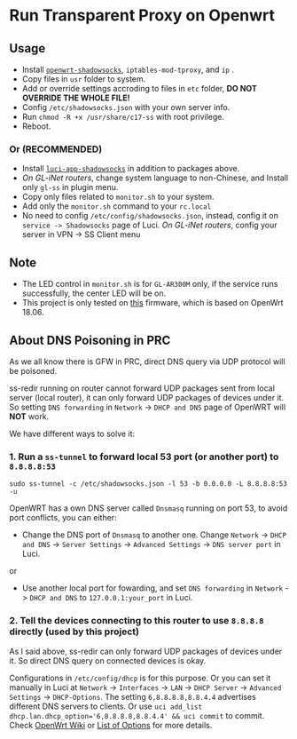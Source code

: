 # Run Transparent Proxy on Openwrt

## Usage

- Install [`openwrt-shadowsocks`](https://github.com/shadowsocks/openwrt-shadowsocks), `iptables-mod-tproxy`, and `ip` .
- Copy files in `usr` folder to system.
- Add or override settings accroding to files in `etc` folder, **DO NOT OVERRIDE THE WHOLE FILE!**
- Config `/etc/shadowsocks.json` with your own server info.
- Run `chmod -R +x /usr/share/c17-ss` with root privilege.
- Reboot.

### Or (RECOMMENDED)

- Install [`luci-app-shadowsocks`](https://github.com/shadowsocks/luci-app-shadowsocks) in addition to packages above.
- *On GL-iNet routers*, change system language to non-Chinese, and Install only `gl-ss` in plugin menu.
- Copy only files related to `monitor.sh` to your system.
- Add only the `monitor.sh` command to your `rc.local`
- No need to config `/etc/config/shadowsocks.json`, instead, config it on `service -> Shadowsocks` page of Luci. *On GL-iNet routers*, config your server in VPN -> SS Client menu

## Note

- The LED control in `monitor.sh` is for `GL-AR300M` only, if the service runs successfully, the center LED will be on.
- This project is only tested on [this](http://download.gl-inet.com/firmware/ar300m/nand/testing/) firmware, which is based on OpenWrt 18.06.

## About DNS Poisoning in PRC

As we all know there is GFW in PRC, direct DNS query via UDP protocol will be poisoned.

ss-redir running on router cannot forward UDP packages sent from local server (local router), it can only forward UDP packages of devices under it. So setting `DNS forwarding` in `Network` -> `DHCP and DNS` page of OpenWRT will **NOT** work.

We have different ways to solve it:

### 1. Run a `ss-tunnel` to forward local 53 port (or another port) to `8.8.8.8:53`

`sudo ss-tunnel -c /etc/shadowsocks.json -l 53 -b 0.0.0.0 -L 8.8.8.8:53 -u`

OpenWRT has a own DNS server called `Dnsmasq` running on port 53, to avoid port conflicts, you can either:

- Change the DNS port of `Dnsmasq` to another one. Change  `Network` -> `DHCP and DNS` -> `Server Settings` -> `Advanced Settings` -> `DNS server port` in Luci.

or

- Use another local port for fowarding, and set `DNS forwarding` in `Network` -> `DHCP and DNS` to `127.0.0.1:your_port` in Luci.

### 2. Tell the devices connecting to this router to use `8.8.8.8` directly **(used by this project)**

As I said above, ss-redir can only forward UDP packages of devices under it. So direct DNS query on connected devices is okay.

Configurations in `/etc/config/dhcp` is for this purpose. Or you can set it manually in Luci at `Network` -> `Interfaces` -> `LAN` -> `DHCP Server` -> `Advanced Settings` -> `DHCP-Options`. The setting `6,8.8.8.8,8.8.4.4` advertises different DNS servers to clients. Or use `uci add_list dhcp.lan.dhcp_option='6,8.8.8.8,8.8.4.4' && uci commit` to commit. Check [OpenWrt Wiki](https://openwrt.org/docs/guide-user/base-system/dhcp) or [List of Options](http://www.networksorcery.com/enp/protocol/bootp/options.htm) for more details.